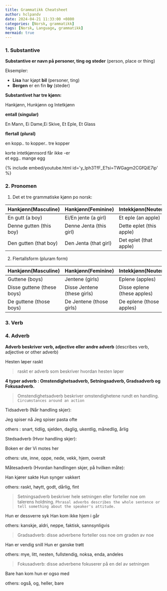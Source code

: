 ```yaml
---
title: Grammatikk Cheatsheet
author: hclpandv
date: 2024-04-21 11:33:00 +0800
categories: [Norsk, grammatikk]
tags: [Norsk, Language, grammatikk]
mermaid: true
---
```


<link rel="stylesheet" href="https://cdnjs.cloudflare.com/ajax/libs/font-awesome/6.0.0-beta3/css/all.min.css">
<script src="{{ '/assets/js/custom.js' | relative_url }}"></script>

### 1. Substantive

**Substantive er navn på personer, ting og steder** (person, place or thing)

Eksempler:  

* **Lisa** har kjøpt **bil** (personer, ting)  
* **Bergen** er en fin **by** (steder)

**Substantivet har tre kjønn:**  

Hankjønn, Hunkjønn og Intetkjønn

**entall (singular)**  

En Mann, Ei Dame,Ei Skive, Et Eple, Et Glass  

**flertall (plural)**

en kopp.. to kopper.. tre kopper    
  
korte intetkjønnsord får ikke -er   
et egg.. mange egg  

{% include embed/youtube.html id='y_Iph3TfF_E?si=TWGagm2CGfQiE7ip' %}

### 2. Pronomen

1. Det et tre grammatiske kjønn po norsk:
   
| Hankjønn(Masculine)     | Hankjønn(Feminine)      | Intekkjønn(Neuter)       |
|---                      |---                      |---                       |
| En gutt (a boy)         | Ei/En jente (a girl)    | Et eple  (an apple)      |
| Denne gutten (this boy) | Denne Jenta (this girl) | Dette eplet (this apple) |
| Den gutten (that boy)   | Den Jenta (that girl)   | Det eplet (that apple)   |

2. Flertallsform (pluram form)

| Hankjønn(Masculine)         | Hankjønn(Feminine)          | Intekkjønn(Neuter)          |
|---                          |---                          |---                          |
| Guttene (boys)              | Jentene (girls)             | Eplene  (apples)            |
| Disse guttene (these boys)  | Disse Jentene (these girls) | Disse eplene (these apples) |
| De guttene (those boys)     | De Jentene (those girls)    | De eplene (those apples)    |


### 3. Verb

### 4. Adverb

**Adverb beskriver verb, adjective eller andre adverb** (describes verb, adjective or other adverb)  

Hesten løper raskt 

>raskt er adverb som beskriver hvordan hesten løper

**4 typer adverb : Omstendighetsadverb, Setningsadverb, Gradsadverb og Fokusadverb.**

>Omstendighetsadverb beskriver omstendighetene rundt en handling. `Circumstances around an action`

Tidsadverb (Når handling skjer):

Jeg spiser nå
Jeg spiser pasta ofte

others : snart, tidlig, sjelden, daglig, ukentlig, månedlig, årlig

Stedsadverb (Hvor handling skjer):

Boken er der
Vi motes her

others: ute, inne, oppe, nede, vekk, hjem, overalt

Måtesadverb (Hvordan handlingen skjer, på hvilken måte):

Han kjører sakte
Hun synger vakkert

others: raskt, høytt, godt, dårlig, fint

>Setningsadverb beskriver hele setningen eller forteller noe om talerens holdning. `Phrasal adverbs describes the whole sentence or tell something about the speaker's attitude.`

Hun er dessverre syk
Han kom ikke hjem i går

others: kanskje, aldri, neppe, faktisk, sannsynligvis

>Gradsadverb: disse adverbene forteller oss noe om graden av noe

Han er vendig snill
Hun er ganske trøtt

others: mye, litt, nesten, fullstendig, noksa, enda, andeles

>Fokusadverb: disse adverbene fokuserer på en del av setningen

Bare han kom
hun er ogso med

others: også, og, heller, bare





